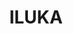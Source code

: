 ---
lastmod: '2025-04-06T06:05:20+00:00'
latitude: -29.407475
layout: suburb
longitude: 153.350886
postcode: '2466'
state: NSW
title: ILUKA
url: /nsw/iluka/
---